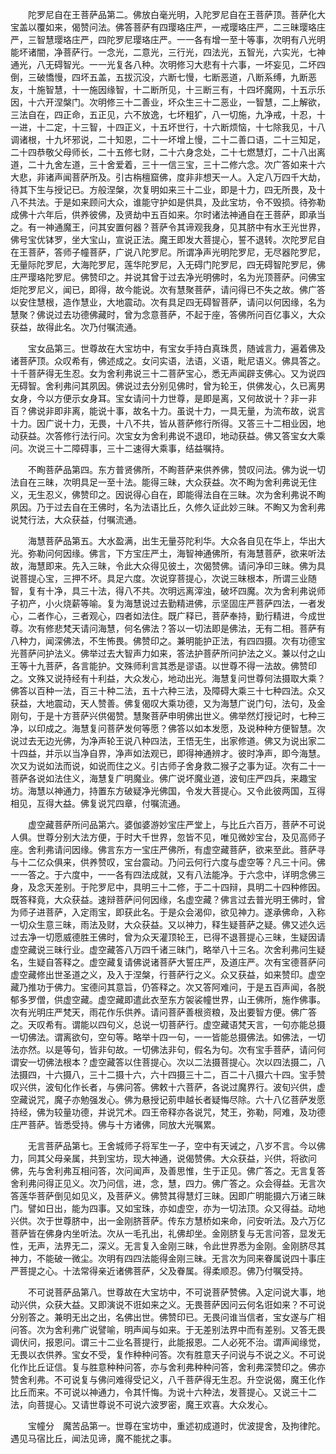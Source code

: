 <!-- { "loadSidebar": true } -->
　　陀罗尼自在王菩萨品第二。佛放白毫光明，入陀罗尼自在王菩萨顶。菩萨化大宝盖以覆如来，偈赞问法。佛答菩萨有四璎珞庄严，一戒璎珞庄严，二三昧璎珞庄严，三智慧璎珞庄严，四陀罗尼璎珞庄严。一一各有增一至十等事，次明有八光明能坏诸闇，净菩萨行。一念光，二意光，三行光，四法光，五智光，六实光，七神通光，八无碍智光。一一光复各八种。次明修习大悲有十六事，一坏妄见，二坏四倒，三破憍慢，四坏五盖，五拔沉没，六断七慢，七断恶道，八断系缚，九断恶友，十施智慧，十一施因缘智，十二断所见，十三断三有，十四坏魔网，十五示乐因，十六开涅槃门。次明修三十二善业，坏众生三十二恶业，一智慧，二上解欲，三法自在，四正命，五正见，六不放逸，七坏粗犷，八一切施，九净戒，十忍，十一进，十二定，十三智，十四正义，十五坏世行，十六断烦恼，十七除我见，十八调诸根，十九坏邪说，二十知恩，二十一坏增上慢，二十二善口语，二十三知足，二十四恭敬父母师长，二十五修七财，二十六身念处，二十七燃慧灯，二十八出离道，二十九舍左道，三十舍爱着，三十一信三宝，三十二修六念。次广答如来十六大悲，非诸声闻菩萨所及。引古栴檀窟佛，度非非想天一人。入定八万四千大劫，待其下生与授记已。方般涅槃，次复明如来三十二业，即是十力，四无所畏，及十八不共法。于是如来顾问大众，谁能守护如是供具，及此宝坊，令不毁损。待弥勒成佛十六年后，供养彼佛，及贤劫中五百如来。尔时诸法神通自在王菩萨，即承当之。有一神通魔王，问其安置何器？菩萨令其谛观我身，见其脐中有水王光世界，佛号宝优钵罗，坐大宝山，宣说正法。魔王即发大菩提心，誓不退转。次陀罗尼自在王菩萨，答师子幢菩萨，广说八陀罗尼。所谓净声光明陀罗尼，无尽器陀罗尼，无量际陀罗尼，大海陀罗尼，莲华陀罗尼，入无碍门陀罗尼，四无碍智陀罗尼，佛庄严璎珞陀罗尼。佛赞印之。并说其曾于过去净光明佛时，名为光顶菩萨。问佛宝炬陀罗尼义，闻已，即得，故今能说。次有慧聚菩萨，请问得已不失之故。佛广答以安住慧根，造作慧业，大地震动。次有具足四无碍智菩萨，请问以何因缘，名为慧聚？佛说过去功德佛藏时，曾为念意菩萨，不起于座，答佛所问百亿事义，大众获益，故得此名。次乃付嘱流通。

　　宝女品第三。世尊故在大宝坊中，有宝女手持白真珠贯，随诚言力，遍着佛及诸菩萨顶。众叹希有，佛述成之。女问实语，法语，义语，毗尼语义。佛具答之。十千菩萨得无生忍。女为舍利弗说三十二菩萨宝心，悉无声闻辟支佛心。又为说四无碍智。舍利弗问其夙因。佛说过去分别见佛时，曾为轮王，供佛发心，久已离男女身，今以方便示女身耳。宝女请问十力世尊，是即是离，又何故说十？非一非百？佛说非即非离，能说十事，故名十力。虽说十力，一具无量，为流布故，说言十力。因广说十力，无畏，十八不共，皆从菩萨修行所得。又答三十二相业因，地动获益。次答修行法行问。次宝女为舍利弗说不退印，地动获益。佛又答宝女大乘问。次说三十二障碍事，三十二速得大乘事，结益嘱持。

　　不眴菩萨品第四。东方普贤佛所，不眴菩萨来供养佛，赞叹问法。佛为说一切法自在三昧，次明具足一至十法。能得三昧，大众获益。次不眴为舍利弗说无住义，无生忍义，佛赞印之。因说得心自在，即能得法自在三昧。次为舍利弗说不眴夙因。乃于过去自在王佛时，名为法语比丘，久修久证此妙三昧。不眴又为舍利弗说梵行法，大众获益，付嘱流通。

　　海慧菩萨品第五。大水盈满，出生无量芬陀利华。大众各自见在华上，华出大光。弥勒问何因缘。佛言，下方宝庄严土，海智神通佛所，有海慧菩萨，欲来听法故，海慧即来。先入三昧，令此大众得见彼土，次偈赞佛。请问净印三昧。佛为具说菩提心宝，三押不坏。具足六度。次说穿菩提心，次说三昧根本，所谓三业随智，复有十净，具三十法，得八不共。次明远离滓浊，破坏四魔。次为舍利弗说师子初产，小火烧薪等喻。复为海慧说过去勤精进佛，示坚固庄严菩萨四法，一者发心，二者作心，三者观心，四者如法住。既广释已，菩萨奉持，勤行精进，今成世尊。次有修悲梵天请问海慧，何名佛法？答以一切法即是佛法，无有二相。菩萨有八种力，闻深佛法，不生怖畏。佛赞印之。兼明能护正法，有四四摄。次有功德宝光菩萨问护法义。佛举过去大智声力如来，答法护菩萨所问护法之义。兼以付之山王等十九菩萨，各言能护。文殊师利言其悉是谬语。以世尊不得一法故。佛赞印之。文殊又说持经有十利益，大众发心，地动出光。海慧复问世尊何法摄取大乘？佛答以百种一法，百三十种二法，五十六种三法，及障碍大乘三十七种四法。众又获益，大地震动，天人赞善。佛复偈叹大乘功德，又为海慧广说门句，法句，及金刚句，于是十方菩萨兴供偈赞。慧聚菩萨申明佛出世义。佛举然灯授记时，七种三净，以印成之。海慧复问菩萨发何等愿？佛答以如本发愿，及说种种方便智慧。次说过去无边光佛，为净声轮王说八种四法，王悟无生，出家修道。佛又为说出家二十四益，并示以当净自界，净声如法观已，即得神通辨才。彼时净声，即今海慧。次又为说如法而说，如说而住之义。引古师子舍身救二猴子之事为证。次有二十一菩萨各说如法住义，海慧复广明魔业。佛广说坏魔业道，波旬庄严四兵，来趣宝坊。海慧以神通力，持置东方破疑净光佛国，令发大菩提心。又令此彼两国，互得相见，互得大益。佛复说咒四章，付嘱流通。

　　虚空藏菩萨所问品第六。婆伽婆游妙宝庄严堂上，与比丘六百万，菩萨不可说人俱。世尊分别大法方便，于时大千世界，忽皆不见，唯见微妙宝台，及见高师子座。舍利弗请问因缘。佛言东方一宝庄严佛所，有虚空藏菩萨，欲来至此。菩萨寻与十二亿众俱来，供养赞叹，宝台震动。乃问云何行六度与虚空等？凡三十问。佛一一答之。于六度中，一一各有四法成就，又有八法能净。于六念中，详明念佛三身，及念天差别。于陀罗尼中，具明三十二修，于二十四辩，具明二十四种修因。既答释竟，大众获益。速辩菩萨问何因缘，名虚空藏？佛言过去普光明王佛时，曾为师子进菩萨，入定雨宝，即获此名。于是众会渴仰，欲见神力。遂承佛命，入称一切众生意三昧，雨法及财，大众获益。又以神力，释生疑菩萨之疑。佛又述久远过去净一切愿威德胜王佛时，曾为众天灌顶轮王，已得不退菩提心三昧，生疑因请虚空藏说三昧行业。虚空藏答八万四千诸三昧门，略举八十三名。次舍利弗问生疑名，生疑自答释之。虚空藏复请佛说诸菩萨大誓庄严，及道庄严。次有宝德菩萨问虚空藏修出世圣道之义，及入于涅槃，行菩萨行之义。众又获益，如来赞印。虚空藏乃推功于佛力。宝德问其意旨，仍答释之。次又答阿难问，于是五百声闻，各脱郁多罗僧，供虚空藏。虚空藏即遣此衣至东方袈裟幢世界，山王佛所，施作佛事。次有光明庄严梵天，雨花作乐供养。请问菩萨善根资粮，及出要智方便。佛广答之。天叹希有。谓能以四句义，总说一切菩萨行。虚空藏语梵天言，一句亦能总摄一切佛法。谓离欲句，空句等。略举十四一句，一一皆能总摄佛法。如佛法，一切法亦然。以是等句，皆非句故。一切佛法非句，假名为句。次有宝手菩萨，请问何谓安一切佛法根本？虚空藏答以住菩提心。次以二法摄菩提心。次以四法摄二，八法摄四，十六摄八，三十二摄十六，六十四摄三十二，百二十八摄六十四。宝手赞叹兴供，波旬化作长者，与佛问答。佛敕十六菩萨，各说过魔界行。波旬兴供，虚空藏说咒，魔子亦勉强发心。佛为悬授记莂申越长者疑悔尽除。六十八亿菩萨发愿持经，佛为较量功德，并说咒术。四王帝释亦各说咒，梵王，弥勒，阿难，及功德庄严菩萨。皆悉受持。佛与十方诸佛，同放大光嘱累。

　　无言菩萨品第七。王舍城师子将军生一子，空中有天诫之，八岁不言。今以佛力，同其父母亲属，共到宝坊，现大神通，说偈赞佛。大众获益，兴供，将欲问佛，先与舍利弗互相问答，次问闻声，及善思惟，生于正见。佛广答之。无言复答舍利弗问得正见义。次乃问信，进，念，慧，四力。佛广答之。众会得益。无言次答莲华菩萨倒见如见义，及菩萨义。佛赞其得慧灯三昧。因即广明能摄六万诸三昧门。譬如日出，能为四事。又如宝珠，亦如虚空，亦为一切法顶。众又得益。动地兴供。次于世尊脐中，出一金刚脐菩萨。传东方慧桥如来命，问安听法。及六万亿菩萨皆在佛身内坐听法。次从一毛孔出，礼佛却坐。金刚脐复与无言问答，显发无性，无声，法界无二，深义。无言复入金刚三昧，令此世界悉为金刚。金刚脐尽其神力，不能破一微尘。次明有四四法能得金刚三昧。无言次为同来眷属说四十事庄严菩提之心。十法常得亲近诸佛菩萨，父及眷属。得柔顺忍。佛乃付嘱受持。

　　不可说菩萨品第八。世尊故在大宝坊中，不可说菩萨赞佛。入定问说大事，地动兴供，众获大益。又即演说不诳如来之义。无畏菩萨因问云何名诳如来？不可说分别答之。兼明无出之出，名佛出世。佛赞印已。无畏问谁当信者，宝女遂与广相问答。次为舍利弗广说譬喻，明声闻与如来。于无差别法界中而有差别。又答无畏调伏问，报恩问。谓三十二业名菩提行，此能报恩。二人必死不治。谓声闻缘觉，无畏以衣供养。宝女不受，复作种种问答。次有胜意天子问说与不说之义。不可说化作比丘证信。复与胜意种种问答，亦与舍利弗种种问答，舍利弗深赞印之。佛亦赞舍利弗。不可说复与佛问难得受记义，八千菩萨得无生忍。升空说偈，魔王化作比丘而来。不可说以神通力，令其忏悔。为说十六种法，发菩提心。又说三十二法，向菩提心。又请世尊说不可说六波罗密，魔王欢喜。大众发心。

　　宝幢分　魔苦品第一。世尊在宝坊中，重述初成道时，优波提舍，及拘律陀。遇见马宿比丘，闻法见谛，魔不能扰之事。

